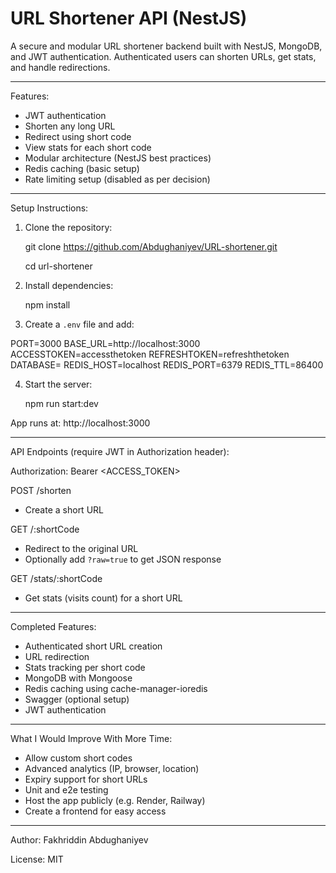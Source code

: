 # URL Shortener API (NestJS)

A secure and modular URL shortener backend built with NestJS, MongoDB, and JWT authentication. Authenticated users can shorten URLs, get stats, and handle redirections.

---

Features:

- JWT authentication
- Shorten any long URL
- Redirect using short code
- View stats for each short code
- Modular architecture (NestJS best practices)
- Redis caching (basic setup)
- Rate limiting setup (disabled as per decision)

---

Setup Instructions:

1. Clone the repository:

   git clone https://github.com/Abdughaniyev/URL-shortener.git

   cd url-shortener

2. Install dependencies:

   npm install

3. Create a `.env` file and add:

PORT=3000 
BASE_URL=http://localhost:3000 
ACCESSTOKEN=accessthetoken 
REFRESHTOKEN=refreshthetoken 
DATABASE= 
REDIS_HOST=localhost 
REDIS_PORT=6379 
REDIS_TTL=86400 

4. Start the server:

   npm run start:dev

App runs at: http://localhost:3000

---

API Endpoints (require JWT in Authorization header):

Authorization: Bearer <ACCESS_TOKEN>

POST /shorten  
- Create a short URL

GET /:shortCode  
- Redirect to the original URL  
- Optionally add `?raw=true` to get JSON response

GET /stats/:shortCode  
- Get stats (visits count) for a short URL

---

Completed Features:

- Authenticated short URL creation
- URL redirection
- Stats tracking per short code
- MongoDB with Mongoose
- Redis caching using cache-manager-ioredis
- Swagger (optional setup)
- JWT authentication

---

What I Would Improve With More Time:

- Allow custom short codes
- Advanced analytics (IP, browser, location)
- Expiry support for short URLs
- Unit and e2e testing
- Host the app publicly (e.g. Render, Railway)
- Create a frontend for easy access

---

Author: Fakhriddin Abdughaniyev

License: MIT
